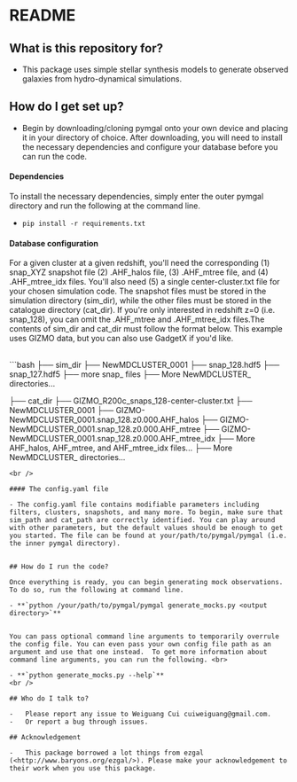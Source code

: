 # README


## What is this repository for?

-   This package uses simple stellar synthesis models to generate observed galaxies from hydro-dynamical simulations.


## How do I get set up?

- Begin by downloading/cloning pymgal onto your own device and placing it in your directory of choice. After downloading, you will need to install the necessary dependencies and configure your database before you can run the code.

#### Dependencies 

To install the necessary dependencies, simply enter the outer pymgal directory and run the following at the command line.

- `pip install -r requirements.txt`


#### Database configuration


For a given cluster at a given redshift, you'll need the corresponding (1) snap_XYZ snapshot file (2) .AHF_halos file, (3) .AHF_mtree file, and (4) .AHF_mtree_idx files. You'll also need (5) a single center-cluster.txt file for your chosen simulation code. The snapshot files must be stored in the simulation directory (sim_dir), while the other files must be stored in the catalogue directory (cat_dir). If you're only interested in redshift z=0 (i.e. snap_128), you can omit the .AHF_mtree and .AHF_mtree_idx files.The contents of sim_dir and cat_dir must follow the format below. This example uses GIZMO data, but you can also use GadgetX if you'd like. 

<br />
```bash
├── sim_dir
    ├── NewMDCLUSTER_0001
        ├── snap_128.hdf5
        ├── snap_127.hdf5
        ├── more snap_ files 
    ├── More NewMDCLUSTER_ directories...

├── cat_dir 
    ├── GIZMO_R200c_snaps_128-center-cluster.txt
    ├── NewMDCLUSTER_0001
         ├── GIZMO-NewMDCLUSTER_0001.snap_128.z0.000.AHF_halos
         ├── GIZMO-NewMDCLUSTER_0001.snap_128.z0.000.AHF_mtree 
         ├── GIZMO-NewMDCLUSTER_0001.snap_128.z0.000.AHF_mtree_idx
         ├── More AHF_halos, AHF_mtree, and AHF_mtree_idx files...
    ├── More NewMDCLUSTER_ directories...
```  
<br />

#### The config.yaml file

- The config.yaml file contains modifiable parameters including filters, clusters, snapshots, and many more. To begin, make sure that sim_path and cat_path are correctly identified. You can play around with other parameters, but the default values should be enough to get you started. The file can be found at your/path/to/pymgal/pymgal (i.e. the inner pymgal directory). 


## How do I run the code?

Once everything is ready, you can begin generating mock observations. To do so, run the following at command line.

- **`python /your/path/to/pymgal/pymgal generate_mocks.py <output directory>`**


You can pass optional command line arguments to temporarily overrule the config file. You can even pass your own config file path as an argument and use that one instead.  To get more information about command line arguments, you can run the following. <br>

- **`python generate_mocks.py --help`**
<br />

## Who do I talk to?

-   Please report any issue to Weiguang Cui cuiweiguang@gmail.com.
-   Or report a bug through issues.

## Acknowledgement

-   This package borrowed a lot things from ezgal (<http://www.baryons.org/ezgal/>). Please make your acknowledgement to their work when you use this package.
